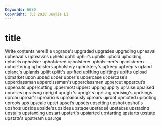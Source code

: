 ```yaml
---
Keywords: 6680
Copyright: (C) 2020 Junjie Li
---
```


# title

Write contents here!!!
e
upgrade's 
upgraded 
upgrades 
upgrading 
upheaval 
upheaval's 
upheavals 
upheld 
uphill 
uphill's
uphills 
uphold 
upholding 
upholds 
upholster 
upholstered 
upholsterer 
upholsterer's 
upholsterers 
upholstering
upholsters 
upholstery 
upholstery's 
upkeep 
upkeep's 
upland 
upland's 
uplands 
uplift 
uplift's
uplifted 
uplifting 
upliftings 
uplifts 
upload 
upmarket 
upon 
upped 
upper 
upper's
uppercase 
uppercase's 
upperclassman 
upperclassman's 
upperclassmen 
uppercut 
uppercut's 
uppercuts 
uppercutting 
uppermost
uppers 
upping 
uppity 
upraise 
upraised 
upraises 
upraising 
upright 
upright's 
uprights
uprising 
uprising's 
uprisings 
uproar 
uproar's 
uproarious 
uproariously 
uproars 
uproot 
uprooted
uprooting 
uproots 
ups 
upscale 
upset 
upset's 
upsets 
upsetting 
upshot 
upshot's
upshots 
upside 
upside's 
upsides 
upstage 
upstaged 
upstages 
upstaging 
upstairs 
upstanding
upstart 
upstart's 
upstarted 
upstarting 
upstarts 
upstate 
upstate's 
upstream 
upsurge 
